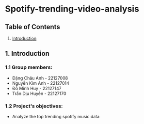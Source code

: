 # Spotify-trending-video-analysis

## Table of Contents
1. [Introduction](#introduction)

## 1. Introduction
### 1.1 Group members:
- Đặng Châu Anh - 22127008
- Nguyễn Kim Anh - 22127014
- Đỗ Minh Huy - 22127147
- Trần Dịu Huyền - 22127170

### 1.2 Project's objectives:
- Analyze the top trending spotify music data

